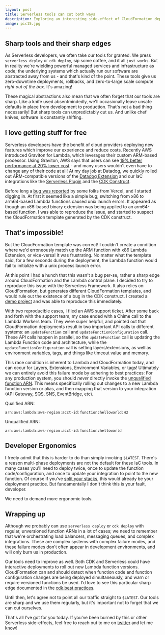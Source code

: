 ```yaml
---
layout: post
title: Serverless tools can cut both ways
description: Exploring an interesting side-effect of CloudFormation deployments for Lambda - 6 minutes
image: pic15.jpg
---
```


## Sharp tools and their sharp edges

As Serverless developers, we often take our tools for granted. We press `serverless deploy` or `cdk deploy`, sip some coffee, and it all `just works`. But in reality we're wielding powerful managed services and infrastructure as code; the underlying systems which actually run our software are abstracted away from us - and that's kind of the point. These tools give us zero-downtime deployments, rollbacks, and zero-to-large scale compute _right out of the box_. It's amazing!

These magical abstractions also mean that we often forget that our tools are sharp. Like a knife used absentmindedly, we'll occasionally leave unsafe defaults in place from development to production. That's not a bad thing necessarily! But sharp tools can unpredictably cut us. And unlike chef knives, software is constantly shifting.

## I love getting stuff for free

Serverless developers have the benefit of cloud providers deploying new features which improve our experience and reduce costs. Recently AWS introduced Graviton for Lambda, which leverages their custom ARM-based processor. Using Graviton, AWS says that users can see [19% better performance at 20% lower cost](https://aws.amazon.com/blogs/aws/aws-lambda-functions-powered-by-aws-graviton2-processor-run-your-functions-on-arm-and-get-up-to-34-better-price-performance/) - and many users wouldn't even have to change any of their code at all! At my day job at Datadog, we quickly rolled out ARM-compatible versions of the [Datadog Extension](https://github.com/DataDog/datadog-agent) and our IaC integrations like the [Serverless Plugin](https://www.github.com/DataDog/serverless-plugin-datadog) and the [CDK Construct](https://github.com/DataDog/datadog-cdk-constructs).

Before long a [bug was reported](https://github.com/DataDog/datadog-cdk-constructs/issues/110) by some folks from Vercel, and I started digging in. At first it seemed like a simple bug; switching from x86 to arm64-based Lambda functions caused unix launch errors. It appeared as though an x86-based binary extension was being applied to an arm64-based function. I was able to reproduce the issue, and started to suspect the CloudFormation template generated by the CDK construct.

## That's impossible!

But the CloudFormation template was correct! I couldn't create a condition where we'd erroneously match up the ARM function with x86 Lambda Extension, or vice-versa! It was frustrating. No matter what the template said, for a few seconds during the deployment, the Lambda function would fail to initialize with a unix process launch error.

At this point I had a hunch that this wasn't a bug per-se, rather a sharp edge around CloudFormation and the Lambda control plane. I decided to try to reproduce this issue with the Serverless Framework. It also relies on CloudFormation, but generates different CloudFormation templates, and would rule out the existence of a bug in the CDK construct. I created a [demo project](https://github.com/astuyve/lambda-architecture-bug) and was able to reproduce this immediately.

With two reproducible cases, I filed an AWS support ticket. After some back and forth with the support team, my case ended with a Chime call to the Lambda Workers team. They were super helpful, and pointed out that CloudFormation deployments result in two important API calls to different systems: an `updateFunction` call and `updateFunctionConfiguration` call. These API calls happen in parallel, so the `updateFunction` call is updating the Lambda Function code and architecture, while the `updateFunctionConfiguration` call is setting layers/extensions, as well as environment variables, tags, and things like timeout value and memory.

This race condition is inherent to Lambda and CloudFormation today, and can occur for Layers, Extensions, Environment Variables, or tags! Ultimately we can entirely avoid this failure mode by adhering to best practices: For any production system, you should _never_ directly invoke the [unqualified function ARN](https://docs.aws.amazon.com/lambda/latest/dg/configuration-versions.html). This means specifically rolling out changes to a new Lambda function version or alias, and then mapping that version to your integration (API Gateway, SQS, SNS, EventBridge, etc).

Qualified ARN:

```
arn:aws:lambda:aws-region:acct-id:function:helloworld:42
```

Unqualified ARN:

```
arn:aws:lambda:aws-region:acct-id:function:helloworld
```

## Developer Ergonomics

I freely admit that this is harder to do than simply invoking `$LATEST`. There's a reason multi-phase deployments are not the default for these IaC tools. In many cases you'll need to deploy twice, once to update the function code/configuration, and once to update your integration to point to the new function. Of course if you've [split your stacks](https://dev.to/aws-builders/serverless-at-team-scale-a8), this would already be your deployment practice. But fundamentally I don't think this is your fault, developer.

We need to demand more ergonomic tools.

## Wrapping up

Although we probably can use `serverless deploy` or `cdk deploy` with regular, unversioned function ARNs in a lot of cases; we need to remember that we're orchestrating load balancers, messaging queues, and complex integrations. These are complex systems with complex failure modes, and these failure modes don't often appear in development environments, and will only burn us in production.

Our tools need to improve as well. Both CDK and Serverless could have interactive deployments to roll out new Lambda function versions. CloudFormation can and should detect when function code and function configuration changes are being deployed simultaneously, and warn or require versioned functions be used. I'd love to see this particular sharp edge documented in the [cdk best practices](https://docs.aws.amazon.com/cdk/v2/guide/best-practices.html).

Until then, let's agree not to point all our traffic straight to `$LATEST`. Our tools are sharp and we use them regularly, but it's important not to forget that we can cut ourselves.

That's all I've got for you today. If you've been burned by this or other Serverless side-effects, feel free to reach out to me on [twitter](https://twitter.com/astuyve) and let me know!
